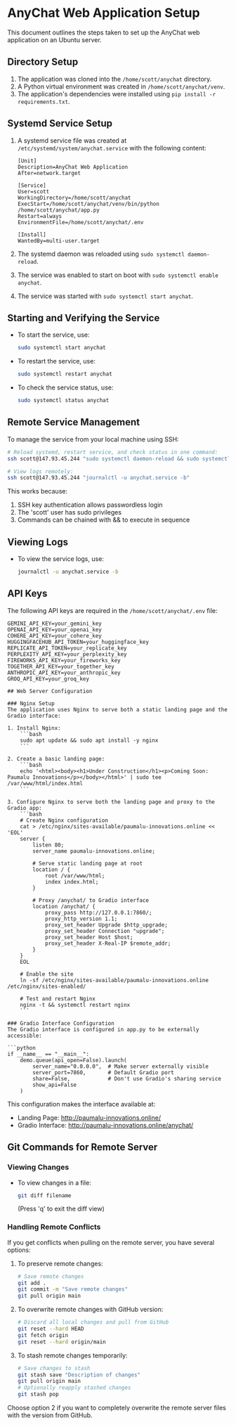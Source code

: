 # AnyChat Web Application Setup

This document outlines the steps taken to set up the AnyChat web application on an Ubuntu server.

## Directory Setup

1.  The application was cloned into the `/home/scott/anychat` directory.
2.  A Python virtual environment was created in `/home/scott/anychat/venv`.
3.  The application's dependencies were installed using `pip install -r requirements.txt`.

## Systemd Service Setup

1.  A systemd service file was created at `/etc/systemd/system/anychat.service` with the following content:

    ```
    [Unit]
    Description=AnyChat Web Application
    After=network.target

    [Service]
    User=scott
    WorkingDirectory=/home/scott/anychat
    ExecStart=/home/scott/anychat/venv/bin/python /home/scott/anychat/app.py
    Restart=always
    EnvironmentFile=/home/scott/anychat/.env

    [Install]
    WantedBy=multi-user.target
    ```
2.  The systemd daemon was reloaded using `sudo systemctl daemon-reload`.
3.  The service was enabled to start on boot with `sudo systemctl enable anychat`.
4.  The service was started with `sudo systemctl start anychat`.

## Starting and Verifying the Service

-   To start the service, use:
    ```bash
    sudo systemctl start anychat
    ```
-   To restart the service, use:
    ```bash
    sudo systemctl restart anychat
    ```
-   To check the service status, use:
    ```bash
    sudo systemctl status anychat
    ```

## Remote Service Management

To manage the service from your local machine using SSH:

```bash
# Reload systemd, restart service, and check status in one command:
ssh scott@147.93.45.244 "sudo systemctl daemon-reload && sudo systemctl restart anychat && sudo systemctl status anychat"

# View logs remotely:
ssh scott@147.93.45.244 "journalctl -u anychat.service -b"
```

This works because:
1. SSH key authentication allows passwordless login
2. The 'scott' user has sudo privileges
3. Commands can be chained with && to execute in sequence

## Viewing Logs

-   To view the service logs, use:
    ```bash
    journalctl -u anychat.service -b
    ```

## API Keys

The following API keys are required in the `/home/scott/anychat/.env` file:

```
GEMINI_API_KEY=your_gemini_key
OPENAI_API_KEY=your_openai_key
COHERE_API_KEY=your_cohere_key
HUGGINGFACEHUB_API_TOKEN=your_huggingface_key
REPLICATE_API_TOKEN=your_replicate_key
PERPLEXITY_API_KEY=your_perplexity_key
FIREWORKS_API_KEY=your_fireworks_key
TOGETHER_API_KEY=your_together_key
ANTHROPIC_API_KEY=your_anthropic_key
GROQ_API_KEY=your_groq_key

## Web Server Configuration

### Nginx Setup
The application uses Nginx to serve both a static landing page and the Gradio interface:

1. Install Nginx:
    ```bash
    sudo apt update && sudo apt install -y nginx
    ```

2. Create a basic landing page:
    ```bash
    echo '<html><body><h1>Under Construction</h1><p>Coming Soon: Paumalu Innovations</p></body></html>' | sudo tee /var/www/html/index.html
    ```

3. Configure Nginx to serve both the landing page and proxy to the Gradio app:
    ```bash
    # Create Nginx configuration
    cat > /etc/nginx/sites-available/paumalu-innovations.online << 'EOL'
    server {
        listen 80;
        server_name paumalu-innovations.online;

        # Serve static landing page at root
        location / {
            root /var/www/html;
            index index.html;
        }

        # Proxy /anychat/ to Gradio interface
        location /anychat/ {
            proxy_pass http://127.0.0.1:7860/;
            proxy_http_version 1.1;
            proxy_set_header Upgrade $http_upgrade;
            proxy_set_header Connection "upgrade";
            proxy_set_header Host $host;
            proxy_set_header X-Real-IP $remote_addr;
        }
    }
    EOL

    # Enable the site
    ln -sf /etc/nginx/sites-available/paumalu-innovations.online /etc/nginx/sites-enabled/
    
    # Test and restart Nginx
    nginx -t && systemctl restart nginx
    ```

### Gradio Interface Configuration
The Gradio interface is configured in app.py to be externally accessible:

```python
if __name__ == "__main__":
    demo.queue(api_open=False).launch(
        server_name="0.0.0.0",  # Make server externally visible
        server_port=7860,       # Default Gradio port
        share=False,            # Don't use Gradio's sharing service
        show_api=False
    )
```

This configuration makes the interface available at:
- Landing Page: http://paumalu-innovations.online/
- Gradio Interface: http://paumalu-innovations.online/anychat/

## Git Commands for Remote Server

### Viewing Changes
- To view changes in a file:
    ```bash
    git diff filename
    ```
    (Press 'q' to exit the diff view)

### Handling Remote Conflicts
If you get conflicts when pulling on the remote server, you have several options:

1. To preserve remote changes:
    ```bash
    # Save remote changes
    git add .
    git commit -m "Save remote changes"
    git pull origin main
    ```

2. To overwrite remote changes with GitHub version:
    ```bash
    # Discard all local changes and pull from GitHub
    git reset --hard HEAD
    git fetch origin
    git reset --hard origin/main
    ```

3. To stash remote changes temporarily:
    ```bash
    # Save changes to stash
    git stash save "Description of changes"
    git pull origin main
    # Optionally reapply stashed changes
    git stash pop
    ```

Choose option 2 if you want to completely overwrite the remote server files with the version from GitHub.
